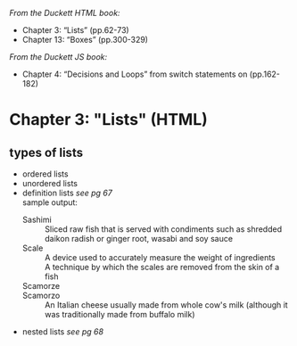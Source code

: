 <em>From the Duckett HTML book:</em>
<ul>
<li>Chapter 3: “Lists” (pp.62-73)</li>
<li>Chapter 13: “Boxes” (pp.300-329)</li>
</ul>
<em>From the Duckett JS book:</em>
<ul>
<li>Chapter 4: “Decisions and Loops” from switch statements on (pp.162-182)</li>
</ul>

<h1>Chapter 3: "Lists" (HTML)</h1>

<h2>types of lists</h2>
<ul>
<li> ordered lists </li>
<li> unordered lists </li>
<li> definition lists <em>see pg 67</em></li>
  sample output:
  <dl>
			<dt>Sashimi</dt>
			<dd>Sliced raw fish that is served with condiments such as shredded daikon radish or ginger root, wasabi and soy sauce</dd>
			<dt>Scale</dt>
			<dd>A device used to accurately measure the weight of ingredients</dd>
			<dd>A technique by which the scales are removed from the skin of a fish</dd>
			<dt>Scamorze</dt>
			<dt>Scamorzo</dt>
			<dd>An Italian cheese usually made from whole cow's milk (although it was traditionally made from buffalo milk)</dd>
		</dl>

  <li> nested lists <em>see pg 68</em></li>
</ul>
